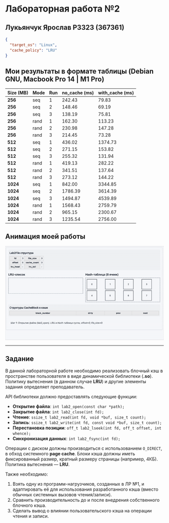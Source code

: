 # Лабораторная работа №2
## Лукьянчук Ярослав P3323 (367361)
```json
{
  "target_os": "Linux",
  "cache_policy": "LRU"
}
```

## Мои результаты в формате таблицы (Debian GNU, Macbook Pro 14 | M1 Pro)

| Size (MB) | Mode | Run | no_cache (ms) | with_cache (ms) |
|-----------|------|-----|---------------|-----------------|
| **256**   | seq  | 1   | 242.43        | 79.83           |
| **256**   | seq  | 2   | 148.46        | 69.19           |
| **256**   | seq  | 3   | 138.19        | 75.81           |
| **256**   | rand | 1   | 162.30        | 113.23          |
| **256**   | rand | 2   | 230.98        | 147.28          |
| **256**   | rand | 3   | 214.45        | 73.28           |
| **512**   | seq  | 1   | 436.02        | 1374.73         |
| **512**   | seq  | 2   | 271.15        | 153.82          |
| **512**   | seq  | 3   | 255.32        | 131.94          |
| **512**   | rand | 1   | 419.13        | 282.22          |
| **512**   | rand | 2   | 341.51        | 137.64          |
| **512**   | rand | 3   | 273.12        | 144.22          |
| **1024**  | seq  | 1   | 842.00        | 3344.85         |
| **1024**  | seq  | 2   | 1786.39       | 3614.39         |
| **1024**  | seq  | 3   | 1494.87       | 4539.89         |
| **1024**  | rand | 1   | 1568.43       | 2759.79         |
| **1024**  | rand | 2   | 965.15        | 2300.67         |
| **1024**  | rand | 3   | 1235.54       | 2756.00         |


## Анимация моей работы

<img src="./reports/animation.gif">


<!-- [Отчёт](./reports/REPORT.md)  
[Отчёт PDF](./reports/report.pdf) -->

---

## Задание

В данной лабораторной работе необходимо реализовать блочный кэш в пространстве пользователя в виде динамической библиотеки (**.so**). Политику вытеснения (в данном случае **LRU**) и другие элементы задания определяет преподаватель.

API библиотеки должно предоставлять следующие функции:
- **Открытие файла**: `int lab2_open(const char *path);`
- **Закрытие файла**: `int lab2_close(int fd);`
- **Чтение**: `ssize_t lab2_read(int fd, void *buf, size_t count);`
- **Запись**: `ssize_t lab2_write(int fd, const void *buf, size_t count);`
- **Перестановка позиции**: `off_t lab2_lseek(int fd, off_t offset, int whence);`
- **Синхронизация данных**: `int lab2_fsync(int fd);`

Операции с диском должны производиться с использованием `O_DIRECT`, в обход системного **page cache**. Блоки кэша должны иметь фиксированный размер, кратный размеру страницы (например, 4КБ). Политика вытеснения — **LRU**.

Также необходимо:
1. Взять одну из программ-нагрузчиков, созданных в ЛР №1, и адаптировать её для использования разработанного кэша (вместо обычных системных вызовов чтения/записи).  
2. Сравнить производительность до и после внедрения собственного блочного кэша.  
3. Сделать вывод о влиянии пользовательского кэша на операции чтения и записи.
